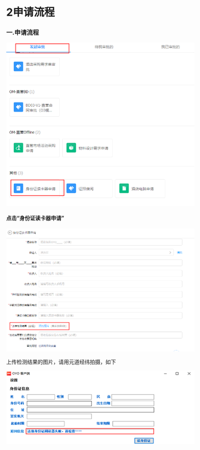 # 2申请流程

### 一.申请流程

![](../../.gitbook/assets/image%20%28350%29.png)

#### 点击“身份证读卡器申请”

![](../../.gitbook/assets/image%20%28147%29.png)

上传检测结果的图片，请用元道经纬拍摄，如下

![](../../.gitbook/assets/image%20%28399%29.png)

## 


